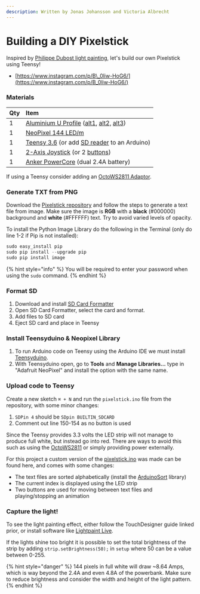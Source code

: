 ```yaml
---
description: Written by Jonas Johansson and Victoria Albrecht
---
```


# Building a DIY Pixelstick

Inspired by [Philippe Dubost light painting](https://www.youtube.com/watch?v=Hau4WGgDPHA), let's build our own Pixelstick using Teensy!

* [https://www.instagram.com/p/B\_0liw-HoG6/](https://www.instagram.com/p/B_0liw-HoG6/)

### Materials

| Qty | Item |
| :--- | :--- |
| 1 | [Aluminium U Profile](https://www.xcen.se/aluprofil-uprofil-hog-alu) \([alt1](https://www.kjell.com/se/produkter/hem-kontor-fritid/belysning/led-lister/nextec/nextec-aluminiumprofil-utanpaliggande-for-led-lister-p36321), [alt2,](https://www.ebay.com/itm/1-10m-LED-Aluminium-Profil-Abdeckung-Clips-Endkappen-Alu-Schiene/231960996121) [alt3](https://www.led-tejp.se/aluprofil-uprofil-lag)\) |
| 1 | [NeoPixel 144 LED/m](https://www.adafruit.com/product/1506) |
| 1 | [Teensy 3.6](https://www.pjrc.com/store/teensy36.html) \(or add [SD reader](https://www.adafruit.com/product/254) to an Arduino\) |
| 1 | [2-Axis Joystick](https://www.adafruit.com/product/444) \(or 2 [buttons](https://www.adafruit.com/product/1119)\) |
| 1 | [Anker PowerCore](https://www.anker.com/products/variant/powercore-20100/A1271012) \(dual 2.4A battery\) |

If using a Teensy consider adding an [OctoWS2811 Adaptor](https://www.pjrc.com/store/octo28_adaptor.html).

### Generate TXT from PNG

Download the [Pixelstick repository](https://github.com/LucasBerbesson/pixelstick) and follow the steps to generate a text file from image. Make sure the image is **RGB** with a **black** \(\#000000\) background and **white** \(\#FFFFFF\) text. Try to avoid varied levels of opacity.

To install the Python Image Library do the following in the Terminal \(only do line 1-2 if Pip is not installed\):

```python
sudo easy_install pip
sudo pip install --upgrade pip
sudo pip install image
```

{% hint style="info" %}
You will be required to enter your password when using the `sudo` command.
{% endhint %}

### Format SD

1. Download and install [SD Card Formatter](https://www.sdcard.org/downloads/formatter/)
2. Open SD Card Formatter, select the card and format.
3. Add files to SD card
4. Eject SD card and place in Teensy

### Install Teensyduino & Neopixel Library

1. To run Arduino code on Teensy using the Arduino IDE we must install [Teensyduino](https://www.pjrc.com/teensy/td_download.html).
2. With Teensyduino open, go to **Tools** and **Manage Libraries…** type in "Adafruit NeoPixel" and install the option with the same name.

### Upload code to Teensy

Create a new sketch `⌘ + N` and run the `pixelstick.ino` file from the repository, with some minor changes:

1. `SDPin 4` should be `SDpin BUILTIN_SDCARD` 
2. Comment out line 150-154 as no button is used

Since the Teensy provides 3.3 volts the LED strip will not manage to produce full white, but instead go into red. There are ways to avoid this such as using the [OctoWS2811](https://www.pjrc.com/teensy/td_libs_OctoWS2811.html) or simply providing power externally.

For this project a custom version of the [pixelstick.ino](https://github.com/jonasjohansson/pixelstick) was made can be found here, and comes with some changes:

* The text files are sorted alphabetically \(install the [ArduinoSort](https://github.com/emilv/ArduinoSort) library\)
* The current index is displayed using the LED strip
* Two buttons are used for moving between text files and playing/stopping an animation

### Capture the light!

To see the light painting effect, either follow the TouchDesigner guide linked prior, or install software like [Lightpaint Live](https://lightpaintlive.com/).

If the lights shine too bright it is possible to set the total brightness of the strip by adding `strip.setBrightness(50);` in `setup` where 50 can be a value between 0-255.

{% hint style="danger" %}
144 pixels in full white will draw ~8.64 Amps, which is way beyond the 2.4A and even 4.8A of the powerbank. Make sure to reduce brightness and consider the width and height of the light pattern.
{% endhint %}

